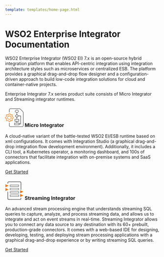 ```yaml
---
template: templates/home-page.html
---
```


# WSO2 Enterprise Integrator Documentation

WSO2 Enterprise Integrator (WSO2 EI) 7.x is an open-source hybrid integration platform that enables API-centric integration using integration architecture styles such as microservices or centralized ESB. The platform provides a graphical drag-and-drop flow designer and a configuration-driven approach to build low-code integration solutions for cloud and container-native projects.

Enterprise Integrator 7.x series product suite consists of Micro Integrator and Streaming integrator runtimes.


<!--
 Adding temporary urls for navigation
-->
<div class="integratorDescription">
    <h3 class="home-title">
    <svg xmlns="http://www.w3.org/2000/svg" viewBox="0 0 45 44.9" style="width: 60px;">
         <path fill="#FF7300" d="M10.2 13h.7l.8 2 .1.4h.5l1.3.6.4.2.4-.1 2-.8.8 1-.7 1.8-.2.4.2.5.6 1.3.1.4.4.2 1.9.8a9.2 9.2 0 010 1.3l-1.9.8-.4.1-.1.5a7 7 0 01-.6 1.3l-.2.4.2.4.7 2-.9.8-1.9-.7-.4-.2-.4.2-1.3.6-.5.1-.1.4-.8 1.9a9.2 9.2 0 01-1.3 0l-.8-1.9-.2-.4-.4-.1a7 7 0 01-1.3-.6l-.5-.2-.4.2-1.9.7-.9-.9.8-1.9.1-.4-.2-.4-.5-1.3-.2-.5-.4-.1L1 23a9.2 9.2 0 010-1.3l1.8-.8.4-.2.2-.4.5-1.3.2-.5-.1-.4-.8-1.9 1-.9 1.8.8.4.1.5-.2 1.3-.5.4-.1.2-.5.8-1.8h.6m0-1H9l-1 2.4a8 8 0 00-1.5.6l-2.4-1c-.8.6-1.4 1.2-2 2l1 2.4a8 8 0 00-.6 1.5L0 21a10.3 10.3 0 000 2.7l2.4 1 .6 1.5-1 2.4c.6.7 1.2 1.3 2 1.9l2.4-1c.4.3 1 .5 1.5.6l1 2.4a10.3 10.3 0 002.7 0l1-2.4a8 8 0 001.5-.6l2.4 1c.7-.6 1.3-1.2 1.9-2l-1-2.3.6-1.5 2.4-1a10.3 10.3 0 000-2.7L18 20a8 8 0 00-.6-1.5l1-2.4c-.6-.8-1.2-1.4-2-2l-2.3 1a8 8 0 00-1.5-.6l-1-2.4h-1.4z"></path><path fill="#FF7300" d="M10.2 18.5a3.8 3.8 0 110 7.7 3.8 3.8 0 010-7.7m0-1a4.8 4.8 0 100 9.7 4.8 4.8 0 000-9.7z"></path><path fill="none" stroke="#434343" stroke-miterlimit="10" d="M10.3 9.3v-6c0-1.5 1.3-2.8 2.9-2.8h21.5c1 0 2 .4 2.7 1.1l6 6a4 4 0 011.1 2.8v31a3 3 0 01-3 3H13.2a2.8 2.8 0 01-2.8-2.8V35"></path><ellipse fill="none" stroke="#434343" stroke-miterlimit="10" cx="28.7" cy="6.8" rx="4.1" ry="2.9"></ellipse><path fill="none" stroke="#434343" stroke-miterlimit="10" d="M28.7 9.6v4.7M23.2 35.5h11v4.4h-11z"></path><path fill="none" stroke="#434343" stroke-miterlimit="10" d="M25 18.1l3.7-3.8 3.8 3.8-3.8 3.8z" stroke-width=".99999"></path><path fill="none" stroke="#434343" stroke-miterlimit="10" d="M23.9 26.4h9.6v4.7h-9.6zM28.7 21.9v4.5M28.7 31v4.5"></path><path fill="none" stroke="#434343" stroke-miterlimit="10" d="M32.6 18H38v19.7h-3.8"></path>
    </svg>
    Micro Integrator
    </h3>
    <p>A cloud-native variant of the battle-tested WSO2 EI/ESB runtime based on xml configurations. It comes with Integration Studio (a graphical drag-and-drop integration flow development environment). Additionally, it includes a CLI tool, a Kubernetes operator, a monitoring dashboard, and 100s of connectors that facilitate integration with on-premise systems and SaaS applications.</p>
    <a href="micro-integrator/overview/introduction">Get Started</a>
</div>
<div class="integratorDescription">
    <h3 class="home-title">
        <svg xmlns="http://www.w3.org/2000/svg" viewBox="0 0 58.6 58.5" style="width: 60px;">
            <path fill="none" stroke="#434343" stroke-width="1.5" stroke-miterlimit="10" d="M50.4 52v2.6c0 1.4-1.3 2.6-3 2.6h-36a3 3 0 0 1-3-3V32.6M8.5 6.7V4c0-1.5 1.3-2.7 3-2.7h36a3 3 0 0 1 3 3v22.1"></path><path fill="none" stroke="#434343" stroke-miterlimit="10" d="M16 47.8v-5h27.3v5zM16 37.2v-4.9h27.3v5zM16 26.7v-5h27.2v5zM16 16.1v-4.9h27.3v5z"></path><path fill="#FF7300" d="M10.8 13.7L.8 9v9.6zM10.8 25.6L.8 21v9.5zM57.8 32.8l-10-4.8v9.6zM57.8 44.7l-10-4.8v9.6z"></path>
        </svg>
        Streaming Integrator</h3>
    <p>An advanced stream processing engine that understands streaming SQL queries to capture, analyze, and process streaming data, and allows us to integrate and act on event streams in real-time. Streaming Integrator allows you to connect any data source to any destination with its 60+ prebuilt, production-grade connectors. It comes with a web-based IDE for designing, developing, testing, and deploying stream processing applications with a graphical drag-and-drop experience or by writing streaming SQL queries.</p>
    <a href="streaming-integrator/overview/overview">Get Started</a>
</div>

